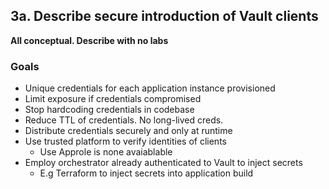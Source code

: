 ## 3a. Describe secure introduction of Vault clients
**All conceptual. Describe with no labs**
### Goals
- Unique credentials for each application instance provisioned
- Limit exposure if credentials compromised
- Stop hardcoding credentials in codebase
- Reduce TTL of credentials. No long-lived creds.
- Distribute credentials securely and only at runtime
- Use trusted platform to verify identities of clients
  - Use Approle is none avaiablable
- Employ orchestrator already authenticated to Vault to inject secrets
  - E.g Terraform to inject secrets into application build